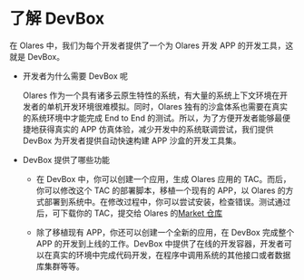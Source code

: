 # 了解 DevBox

在 Olares 中，我们为每个开发者提供了一个为 Olares 开发 APP 的开发工具，这就是 DevBox。

- 开发者为什么需要 DevBox 呢

  Olares 作为一个具有诸多云原生特性的系统，有大量的系统上下文环境在开发者的单机开发环境很难模拟。同时，Olares 独有的沙盒体系也需要在真实的系统环境中才能完成 End to End 的测试。所以，为了方便开发者能够最便捷地获得真实的 APP 仿真体验，减少开发中的系统联调尝试，我们提供 DevBox 为开发者提供自动快速构建 APP 沙盒的开发工具集。

- DevBox 提供了哪些功能

  - 在 DevBox 中，你可以创建一个应用，生成 Olares 应用的 TAC。而后，你可以修改这个 TAC 的部署脚本，移植一个现有的 APP，以 Olares 的方式部署到系统中。在修改过程中，你可以尝试安装，检查错误。测试通过后，可下载你的 TAC，提交给 Olares 的[Market 仓库](https://github.com/beclab/apps)

  - 除了移植现有 APP，你还可以创建一个全新的应用，在 DevBox 完成整个 APP 的开发到上线的工作。DevBox 中提供了在线的开发容器，开发者可以在真实的环境中完成代码开发，在程序中调用系统的其他接口或者数据库集群等等。
